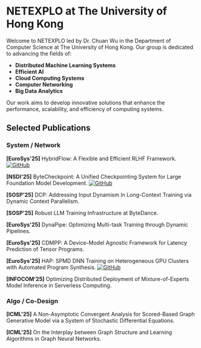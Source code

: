 # NETEXPLO at The University of Hong Kong

Welcome to NETEXPLO led by Dr. Chuan Wu in the Department of Computer Science at The University of Hong Kong. Our group is dedicated to advancing the fields of:

- **Distributed Machine Learning Systems**
- **Efficient AI**
- **Cloud Computing Systems**
- **Computer Networking**
- **Big Data Analytics**

Our work aims to develop innovative solutions that enhance the performance, scalability, and efficiency of computing systems.

## Selected Publications

### System / Network

**[EuroSys'25]** HybridFlow: A Flexible and Efficient RLHF Framework.  
[![GitHub](https://img.shields.io/badge/GitHub-Repository-blue?logo=github)](https://github.com/volcengine/verl)

**[NSDI'25]** ByteCheckpoint: A Unified Checkpointing System for Large Foundation Model Development. 
[![GitHub](https://img.shields.io/badge/GitHub-Repository-blue?logo=github)](https://github.com/ByteDance-Seed/ByteCheckpoint)

**[SOSP'25]** DCP: Addressing Input Dynamism In Long-Context Training via Dynamic Context Parallelism. 

**[SOSP'25]** Robust LLM Training Infrastructure at ByteDance.  

**[EuroSys'25]** DynaPipe: Optimizing Multi-task Training through Dynamic Pipelines. 

**[EuroSys'25]** CDMPP: A Device-Model Agnostic Framework for Latency Prediction of Tensor Programs. 

**[EuroSys'25]** HAP: SPMD DNN Training on Heterogeneous GPU Clusters with Automated Program Synthesis. 
[![GitHub](https://img.shields.io/badge/GitHub-Repository-blue?logo=github)](https://github.com/alibaba/hap)

**[INFOCOM'25]** Optimizing Distributed Deployment of Mixture-of-Experts Model Inference in Serverless Computing.  

<!-- **[VLDB'25]** Heta: Distributed Training of Heterogeneous Graph Neural Networks
*The University of Hong Kong*  
[![GitHub](https://img.shields.io/badge/GitHub-Repository-blue?logo=github)](https://github.com/jasperzhong/heta) -->

### Algo / Co-Design
**[ICML'25]** A Non-Asymptotic Convergent Analysis for Scored-Based Graph Generative Model via a System of Stochastic Differential Equations. 


**[ICML'25]** On the Interplay between Graph Structure and Learning Algorithms in Graph Neural Networks. 

